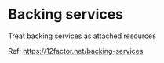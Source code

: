 # Backing services

Treat backing services as attached resources

Ref: https://12factor.net/backing-services

